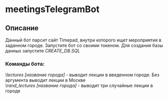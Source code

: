 # meetingsTelegramBot

## Описание

Данный бот парсит сайт Timepad, внутри которого ищет мероприятия в заданном городе. Запустите бот со своими токеном. Для создания базы данных запустите *CREATE_DB.SQL*


### Команды бота:  
*\lectures [название города]* - выводит лекции в введенном городе. Без аргумента выводит лекции в Москве  
*\rand_lectures [название города]* - выводит три случайные лекции в городе
